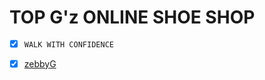 # TOP G'z ONLINE SHOE SHOP

+ [x] `WALK WITH CONFIDENCE`

+ [x] <a href="https://github.com/zebbyG?tab=repositories">zebbyG</a>
